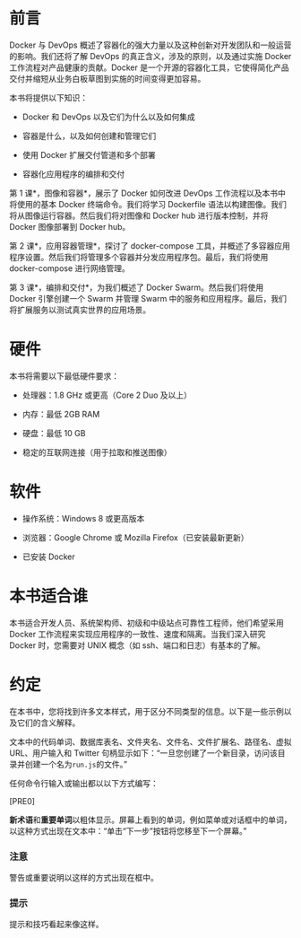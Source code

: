 # 前言

Docker 与 DevOps 概述了容器化的强大力量以及这种创新对开发团队和一般运营的影响。我们还将了解 DevOps 的真正含义，涉及的原则，以及通过实施 Docker 工作流程对产品健康的贡献。Docker 是一个开源的容器化工具，它使得简化产品交付并缩短从业务白板草图到实施的时间变得更加容易。

本书将提供以下知识：

+   Docker 和 DevOps 以及它们为什么以及如何集成

+   容器是什么，以及如何创建和管理它们

+   使用 Docker 扩展交付管道和多个部署

+   容器化应用程序的编排和交付

第 1 课*，图像和容器*，展示了 Docker 如何改进 DevOps 工作流程以及本书中将使用的基本 Docker 终端命令。我们将学习 Dockerfile 语法以构建图像。我们将从图像运行容器。然后我们将对图像和 Docker hub 进行版本控制，并将 Docker 图像部署到 Docker hub。

第 2 课*，应用容器管理*，探讨了 docker-compose 工具，并概述了多容器应用程序设置。然后我们将管理多个容器并分发应用程序包。最后，我们将使用 docker-compose 进行网络管理。

第 3 课*，编排和交付*，为我们概述了 Docker Swarm。然后我们将使用 Docker 引擎创建一个 Swarm 并管理 Swarm 中的服务和应用程序。最后，我们将扩展服务以测试真实世界的应用场景。

# 硬件

本书将需要以下最低硬件要求：

+   处理器：1.8 GHz 或更高（Core 2 Duo 及以上）

+   内存：最低 2GB RAM

+   硬盘：最低 10 GB

+   稳定的互联网连接（用于拉取和推送图像）

# 软件

+   操作系统：Windows 8 或更高版本

+   浏览器：Google Chrome 或 Mozilla Firefox（已安装最新更新）

+   已安装 Docker

# 本书适合谁

本书适合开发人员、系统架构师、初级和中级站点可靠性工程师，他们希望采用 Docker 工作流程来实现应用程序的一致性、速度和隔离。当我们深入研究 Docker 时，您需要对 UNIX 概念（如 ssh、端口和日志）有基本的了解。

# 约定

在本书中，您将找到许多文本样式，用于区分不同类型的信息。以下是一些示例以及它们的含义解释。

文本中的代码单词、数据库表名、文件夹名、文件名、文件扩展名、路径名、虚拟 URL、用户输入和 Twitter 句柄显示如下：“一旦您创建了一个新目录，访问该目录并创建一个名为`run.js`的文件。”

任何命令行输入或输出都以以下方式编写：

[PRE0]

**新术语**和**重要单词**以粗体显示。屏幕上看到的单词，例如菜单或对话框中的单词，以这种方式出现在文本中：“单击“下一步”按钮将您移至下一个屏幕。”

### 注意

警告或重要说明以这样的方式出现在框中。

### 提示

提示和技巧看起来像这样。
